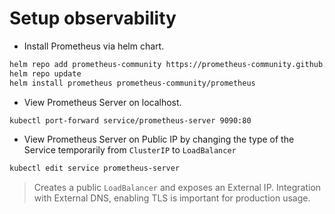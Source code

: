 # Setup observability

- Install Prometheus via helm chart.
```bash
helm repo add prometheus-community https://prometheus-community.github.io/helm-charts
helm repo update
helm install prometheus prometheus-community/prometheus
```

- View Prometheus Server on localhost.
```bash
kubectl port-forward service/prometheus-server 9090:80
```

- View Prometheus Server on Public IP by changing the type of the Service temporarily from `ClusterIP` to `LoadBalancer`
```bash
kubectl edit service prometheus-server
```
> Creates a public `LoadBalancer` and exposes an External IP. Integration with External DNS, enabling TLS is important for production usage.
